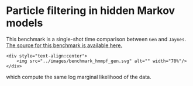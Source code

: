 # Particle filtering in hidden Markov models

This benchmark is a single-shot time comparison between `Gen` and `Jaynes`. [The source for this benchmark is available here.](https://github.com/femtomc/JaynesBenchmarks)

```@raw html
<div style="text-align:center">
    <img src="../images/benchmark_hmmpf_gen.svg" alt="" width="70%"/>
</div>
```

which compute the same log marginal likelihood of the data.
